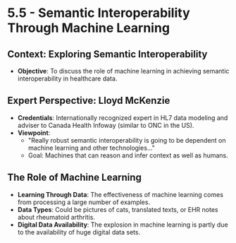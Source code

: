 # 5.5 - Semantic Interoperability Through Machine Learning

## Context: Exploring Semantic Interoperability
- **Objective**: To discuss the role of machine learning in achieving semantic interoperability in healthcare data.

## Expert Perspective: Lloyd McKenzie
- **Credentials**: Internationally recognized expert in HL7 data modeling and adviser to Canada Health Infoway (similar to ONC in the US).
- **Viewpoint**:
    - "Really robust semantic interoperability is going to be dependent on machine learning and other technologies..."
    - Goal: Machines that can reason and infer context as well as humans.

## The Role of Machine Learning
- **Learning Through Data**: The effectiveness of machine learning comes from processing a large number of examples.
- **Data Types**: Could be pictures of cats, translated texts, or EHR notes about rheumatoid arthritis.
- **Digital Data Availability**: The explosion in machine learning is partly due to the availability of huge digital data sets.
